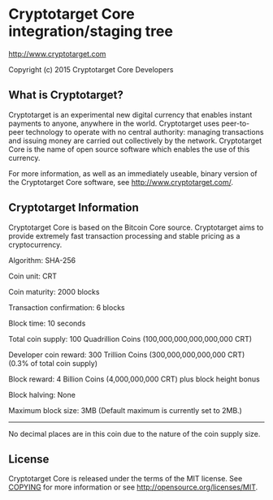 Cryptotarget Core integration/staging tree
=====================================

http://www.cryptotarget.com

Copyright (c) 2015 Cryptotarget Core Developers

What is Cryptotarget?
----------------

Cryptotarget is an experimental new digital currency that enables instant payments to
anyone, anywhere in the world. Cryptotarget uses peer-to-peer technology to operate
with no central authority: managing transactions and issuing money are carried
out collectively by the network. Cryptotarget Core is the name of open source
software which enables the use of this currency.

For more information, as well as an immediately useable, binary version of
the Cryptotarget Core software, see http://www.cryptotarget.com/.

Cryptotarget Information
-------

Cryptotarget Core is based on the Bitcoin Core source. 
Cryptotarget aims to provide extremely fast transaction processing and stable pricing as a cryptocurrency.

Algorithm: SHA-256 

Coin unit: CRT 

Coin maturity: 2000 blocks  

Transaction confirmation: 6 blocks 

Block time: 10 seconds 

Total coin supply: 100 Quadrillion Coins (100,000,000,000,000,000 CRT) 

Developer coin reward: 300 Trillion Coins (300,000,000,000,000 CRT) (0.3% of total coin supply) 

Block reward: 4 Billion Coins (4,000,000,000 CRT) plus block height bonus 

Block halving: None 

Maximum block size: 3MB (Default maximum is currently set to 2MB.)

-------

No decimal places are in this coin due to the nature of the coin supply size. 


License
-------

Cryptotarget Core is released under the terms of the MIT license. See [COPYING](COPYING) for more
information or see http://opensource.org/licenses/MIT.
